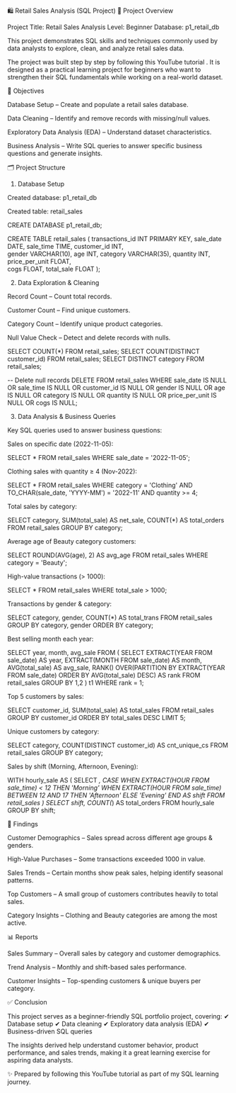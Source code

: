 🛍️ Retail Sales Analysis (SQL Project)
📌 Project Overview

Project Title: Retail Sales Analysis
Level: Beginner
Database: p1_retail_db

This project demonstrates SQL skills and techniques commonly used by data analysts to explore, clean, and analyze retail sales data.

The project was built step by step by following this YouTube tutorial
. It is designed as a practical learning project for beginners who want to strengthen their SQL fundamentals while working on a real-world dataset.

🎯 Objectives

Database Setup – Create and populate a retail sales database.

Data Cleaning – Identify and remove records with missing/null values.

Exploratory Data Analysis (EDA) – Understand dataset characteristics.

Business Analysis – Write SQL queries to answer specific business questions and generate insights.

🗂️ Project Structure
1. Database Setup

Created database: p1_retail_db

Created table: retail_sales

CREATE DATABASE p1_retail_db;

CREATE TABLE retail_sales
(
    transactions_id INT PRIMARY KEY,
    sale_date DATE,	
    sale_time TIME,
    customer_id INT,	
    gender VARCHAR(10),
    age INT,
    category VARCHAR(35),
    quantity INT,
    price_per_unit FLOAT,	
    cogs FLOAT,
    total_sale FLOAT
);

2. Data Exploration & Cleaning

Record Count – Count total records.

Customer Count – Find unique customers.

Category Count – Identify unique product categories.

Null Value Check – Detect and delete records with nulls.

SELECT COUNT(*) FROM retail_sales;
SELECT COUNT(DISTINCT customer_id) FROM retail_sales;
SELECT DISTINCT category FROM retail_sales;

-- Delete null records
DELETE FROM retail_sales
WHERE sale_date IS NULL 
   OR sale_time IS NULL 
   OR customer_id IS NULL 
   OR gender IS NULL 
   OR age IS NULL 
   OR category IS NULL 
   OR quantity IS NULL 
   OR price_per_unit IS NULL 
   OR cogs IS NULL;

3. Data Analysis & Business Queries

Key SQL queries used to answer business questions:

Sales on specific date (2022-11-05):

SELECT * 
FROM retail_sales 
WHERE sale_date = '2022-11-05';


Clothing sales with quantity ≥ 4 (Nov-2022):

SELECT *
FROM retail_sales
WHERE category = 'Clothing'
  AND TO_CHAR(sale_date, 'YYYY-MM') = '2022-11'
  AND quantity >= 4;


Total sales by category:

SELECT category, SUM(total_sale) AS net_sale, COUNT(*) AS total_orders
FROM retail_sales
GROUP BY category;


Average age of Beauty category customers:

SELECT ROUND(AVG(age), 2) AS avg_age
FROM retail_sales
WHERE category = 'Beauty';


High-value transactions (> 1000):

SELECT * 
FROM retail_sales
WHERE total_sale > 1000;


Transactions by gender & category:

SELECT category, gender, COUNT(*) AS total_trans
FROM retail_sales
GROUP BY category, gender
ORDER BY category;


Best selling month each year:

SELECT year, month, avg_sale
FROM (
    SELECT 
        EXTRACT(YEAR FROM sale_date) AS year,
        EXTRACT(MONTH FROM sale_date) AS month,
        AVG(total_sale) AS avg_sale,
        RANK() OVER(PARTITION BY EXTRACT(YEAR FROM sale_date) ORDER BY AVG(total_sale) DESC) AS rank
    FROM retail_sales
    GROUP BY 1,2
) t1
WHERE rank = 1;


Top 5 customers by sales:

SELECT customer_id, SUM(total_sale) AS total_sales
FROM retail_sales
GROUP BY customer_id
ORDER BY total_sales DESC
LIMIT 5;


Unique customers by category:

SELECT category, COUNT(DISTINCT customer_id) AS cnt_unique_cs
FROM retail_sales
GROUP BY category;


Sales by shift (Morning, Afternoon, Evening):

WITH hourly_sale AS (
  SELECT *,
    CASE
      WHEN EXTRACT(HOUR FROM sale_time) < 12 THEN 'Morning'
      WHEN EXTRACT(HOUR FROM sale_time) BETWEEN 12 AND 17 THEN 'Afternoon'
      ELSE 'Evening'
    END AS shift
  FROM retail_sales
)
SELECT shift, COUNT(*) AS total_orders
FROM hourly_sale
GROUP BY shift;

🔎 Findings

Customer Demographics – Sales spread across different age groups & genders.

High-Value Purchases – Some transactions exceeded 1000 in value.

Sales Trends – Certain months show peak sales, helping identify seasonal patterns.

Top Customers – A small group of customers contributes heavily to total sales.

Category Insights – Clothing and Beauty categories are among the most active.

📊 Reports

Sales Summary – Overall sales by category and customer demographics.

Trend Analysis – Monthly and shift-based sales performance.

Customer Insights – Top-spending customers & unique buyers per category.

✅ Conclusion

This project serves as a beginner-friendly SQL portfolio project, covering:
✔ Database setup
✔ Data cleaning
✔ Exploratory data analysis (EDA)
✔ Business-driven SQL queries

The insights derived help understand customer behavior, product performance, and sales trends, making it a great learning exercise for aspiring data analysts.

✨ Prepared by following this YouTube tutorial
 as part of my SQL learning journey.
